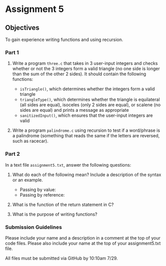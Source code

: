 # Assignment 5
## Objectives

To gain experience writing functions and using recursion.

### Part 1

1. Write a program `three.c` that takes in 3 user-input integers and checks whether or not the 3 integers form a valid triangle (no one side is longer than the sum of the other 2 sides).  It should contain the following functions: 
    - `isTriangle()`, which determines whether the integers form a valid triangle
    - `triangleType()`, which determines whether the triangle is equilateral (all sides are equal), isoceles (only 2 sides are equal), or scalene (no sides are equal) and prints a message as appropriate
    - `sanitizedInput()`, which ensures that the user-input integers are valid

2. Write a program `palindrome.c` using recursion to test if a word/phrase is a palindrome (something that reads the same if the letters are reversed, such as racecar).

### Part 2

In a text file `assignment5.txt`, answer the following questions:

1.  What do each of the following mean?  Include a description of the syntax or an example.
      - Passing by value:
      - Passing by reference:

2.  What is the function of the return statement in C?

3.  What is the purpose of writing functions? 


### Submission Guidelines
Please include your name and a description in a comment at the top of your code files. Please also include your name at the top of your assignment5.txt file.

All files must be submitted via GitHub by 10:10am 7/29. 
